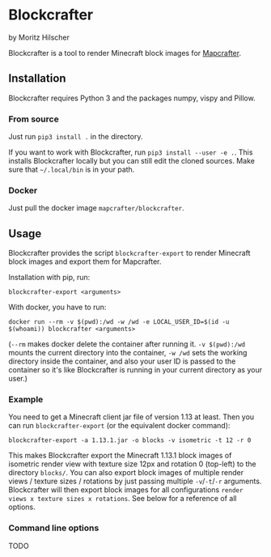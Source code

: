 # Blockcrafter #

by Moritz Hilscher

Blockcrafter is a tool to render Minecraft block images for [Mapcrafter](https://github.com/mapcrafter/mapcrafter).

## Installation ##

Blockcrafter requires Python 3 and the packages numpy, vispy and Pillow.

### From source ###

Just run `pip3 install .` in the directory.

If you want to work with Blockcrafter, run `pip3 install --user -e .`. This installs Blockcrafter locally but you can still edit the cloned sources. Make sure that `~/.local/bin` is in your path.

### Docker ###

Just pull the docker image `mapcrafter/blockcrafter`.

## Usage ##

Blockcrafter provides the script `blockcrafter-export` to render Minecraft block images and export them for Mapcrafter.

Installation with pip, run:

`blockcrafter-export <arguments>`

With docker, you have to run:

`docker run --rm -v $(pwd):/wd -w /wd -e LOCAL_USER_ID=$(id -u $(whoami)) blockcrafter <arguments>`

(`--rm` makes docker delete the container after running it. `-v $(pwd):/wd` mounts the current directory into the container, `-w /wd` sets the working directory inside the container, and also your user ID is passed to the container so it's like Blockcrafter is running in your current directory as your user.)

### Example ###

You need to get a Minecraft client jar file of version 1.13 at least. Then you can run `blockcrafter-export` (or the equivalent docker command):

`blockcrafter-export -a 1.13.1.jar -o blocks -v isometric -t 12 -r 0`

This makes Blockcrafter export the Minecraft 1.13.1 block images of isometric render view with texture size 12px and rotation 0 (top-left) to the directory `blocks/`. You can also export block images of multiple render views / texture sizes / rotations by just passing multiple `-v`/`-t`/`-r` arguments. Blockcrafter will then export block images for all configurations `render views x texture sizes x rotations`. See below for a reference of all options.

### Command line options ###

TODO
